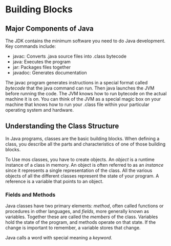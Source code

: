 # Building Blocks

## Major Components of Java

The JDK contains the minimum software you need to do Java development.
Key commands include:

- javac: Converts .java source files into .class bytecode
- java: Executes the program
- jar: Packages files together
- javadoc: Generates documentation

The javac program generates instructions in a special format called *bytecode*
that the java command can run. Then java launches the JVM before running the code.
The JVM knows how to run bytecode on the actual machine it is on. You can think of
the JVM as a special magic box on your machine that knows how to run your .class
file within your particular operating system and hardware.

## Understanding the Class Structure

In Java programs, classes are the basic building blocks. When defining a class,
you describe all the parts and characteristics of one of those building blocks.

To Use mos classes, you have to create objects. An *object* is a runtime instance
of a class in memory. An object is often referred to as an *instance* since it
represents a single representation of the class. All the various objects of all
the different classes represent the state of your program. A reference is a 
variable that points to an object.

### Fields and Methods

Java classes have two primary elements: *method*, often called functions or
procedures in other languages, and *fields*, more generally known as variables.
Together these are called the *members* of the class. Variables hold the state
of the program, and methods operate on that state. If the change is important to
remember, a variable stores that change.

Java calls a word with special meaning a *keyword*.
